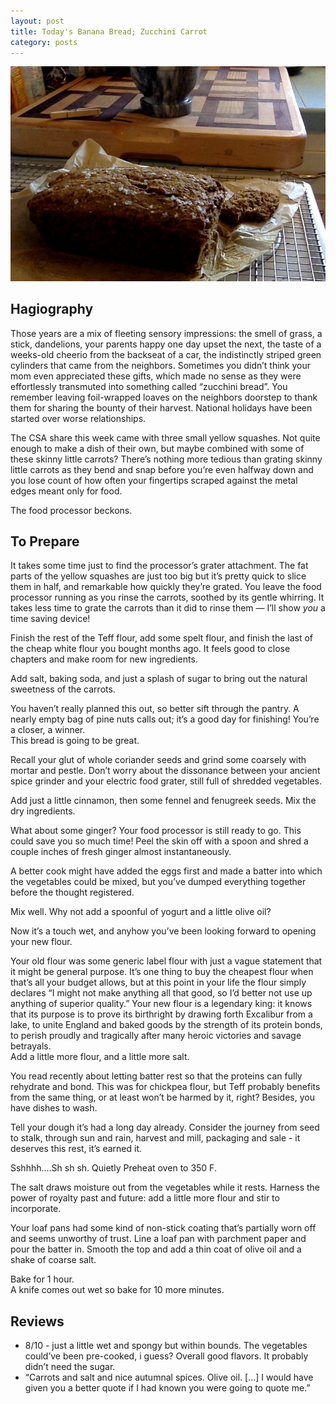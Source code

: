 ```yaml
---
layout: post
title: Today's Banana Bread; Zucchini Carrot
category: posts
---
```


![Photographic Evidence](/images/2020-09-28-zucchini-carrot-bread.jpeg)

## Hagiography

Those years are a mix of fleeting sensory impressions: the smell of grass, a stick, dandelions, your parents happy one day upset the next, the taste of a weeks-old cheerio from the backseat of a car, the indistinctly striped green cylinders that came from the neighbors.
Sometimes you didn’t think your mom even appreciated these gifts, which made no sense as they were effortlessly transmuted into something called “zucchini bread”. 
You remember leaving foil-wrapped loaves on the neighbors doorstep to thank them for sharing the bounty of their harvest.
National holidays have been started over worse relationships.

The CSA share this week came with three small yellow squashes. Not quite enough to make a dish of their own, but maybe combined with some of these skinny little carrots? There’s nothing more tedious than grating skinny little carrots as they bend and snap before you’re even halfway down and you lose count of how often your fingertips scraped against the metal edges meant only for food. 

The food processor beckons.

## To Prepare

It takes some time just to find the processor’s grater attachment. The fat parts of the yellow squashes are just too big but it’s pretty quick to slice them in half, and remarkable how quickly they’re grated. You leave the food processor running as you rinse the carrots, soothed by its gentle whirring. It takes less time to grate the carrots than it did to rinse them — I’ll show _you_ a time saving device!

Finish the rest of the Teff flour, add some spelt flour, and finish the last of the cheap white flour you bought months ago. It feels good to close chapters and make room for new ingredients. 

Add salt, baking soda, and just a splash of sugar to bring out the natural sweetness of the carrots.

You haven’t really planned this out, so better sift through the pantry. A nearly empty bag of pine nuts calls out; it’s a good day for finishing! You’re a closer, a winner.  
This bread is going to be great. 

Recall your glut of whole coriander seeds and grind some coarsely with mortar and pestle. Don’t worry about the dissonance between your ancient spice grinder and your electric food grater, still full of shredded vegetables. 

Add just a little cinnamon, then some fennel and fenugreek seeds. Mix the dry ingredients. 

What about some ginger? Your food processor is still ready to go. This could save you so much time! Peel the skin off with a spoon and shred a couple inches of fresh ginger almost instantaneously.

A better cook might have added the eggs first and made a batter into which the vegetables could be mixed, but you’ve dumped everything together before the thought registered.  

Mix well. Why not add a spoonful of yogurt and a little olive oil?

Now it’s a touch wet, and anyhow you’ve been looking forward to opening your new flour. 

Your old flour was some generic label flour with just a vague statement that it might be general purpose. It’s one thing to buy the cheapest flour when that’s all your budget allows, but at this point in your life the flour simply declares “I might not make anything all that good, so I’d better not use up anything of superior quality.” Your new flour is a legendary king: it knows that its purpose is to prove its birthright by drawing forth Excalibur from a lake, to unite England and baked goods by the strength of its protein bonds, to perish proudly and tragically after many heroic victories and savage betrayals.  
Add a little more flour, and a little more salt. 

You read recently about letting batter rest so that the proteins can fully rehydrate and bond. This was for chickpea flour, but Teff probably benefits from the same thing, or at least won’t be harmed by it, right?  Besides, you have dishes to wash. 

Tell your dough it’s had a long day already. Consider the journey from seed to stalk, through sun and rain, harvest and mill, packaging and sale - it deserves this rest, it’s earned it.

Sshhhh....Sh sh sh.  Quietly Preheat oven to 350 F.

The salt draws moisture out from the vegetables while it rests. Harness the power of royalty past and future: add a little more flour and stir to incorporate.

Your loaf pans had some kind of non-stick coating that’s partially worn off and seems unworthy of trust. Line a loaf pan with parchment paper and pour the batter in. Smooth the top and add a thin coat of olive oil and a shake of coarse salt. 

Bake for 1 hour.  
A knife comes out wet so bake for 10 more minutes.


## Reviews
- 8/10 - just a little wet and spongy but within bounds. The vegetables could’ve been pre-cooked, i guess?  Overall good flavors. It probably didn’t need the sugar.
- “Carrots and salt and nice autumnal spices. Olive oil. [...] I would have given you a better quote if I had known you were going to quote me.”



